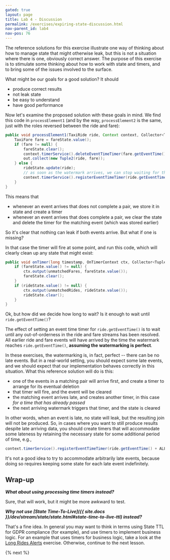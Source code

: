 ```yaml
---
gated: true
layout: page
title: Lab 4 - Discussion
permalink: /exercises/expiring-state-discussion.html
nav-parent_id: lab4
nav-pos: 76
---
```


The reference solutions for this exercise illustrate one way of thinking about how to manage state that might otherwise leak, but this is not a situation where there is one, obviously correct answer. The purpose of this exercise is to stimulate some thinking about how to work with state and timers, and to bring some of the issues involved to the surface.

What might be our goals for a good solution? It should 
* produce correct results
* not leak state
* be easy to understand
* have good performance

Now let's examine the proposed solution with these goals in mind. We find this code in `processElement1` (and by the way, `processElement2` is the same, just with the roles reversed between the ride and fare):

```java
public void processElement1(TaxiRide ride, Context context, Collector<Tuple2<TaxiRide, TaxiFare>> out) throws Exception {
    TaxiFare fare = fareState.value();
    if (fare != null) {
        fareState.clear();
        context.timerService().deleteEventTimeTimer(fare.getEventTime());
        out.collect(new Tuple2(ride, fare));
    } else {
        rideState.update(ride);
        // as soon as the watermark arrives, we can stop waiting for the corresponding fare
        context.timerService().registerEventTimeTimer(ride.getEventTime());
    }
}
```

This means that 

* whenever an event arrives that does not complete a pair, we store it in state and create a timer
* whenever an event arrives that does complete a pair, we clear the state and delete the timer for the matching event (which was stored earlier)

So it's clear that nothing can leak if both events arrive. But what if one is missing?

In that case the timer will fire at some point, and run this code, which will clearly clean up any state that might exist:

```java
public void onTimer(long timestamp, OnTimerContext ctx, Collector<Tuple2<TaxiRide, TaxiFare>> out) throws Exception {
    if (fareState.value() != null) {
        ctx.output(unmatchedFares, fareState.value());
        fareState.clear();
    }
    if (rideState.value() != null) {
        ctx.output(unmatchedRides, rideState.value());
        rideState.clear();
    }
}
```

Ok, but how did we decide how long to wait? Is it enough to wait until `ride.getEventTime()`? 

The effect of setting an event time timer for `ride.getEventTime()` is to wait until any out-of-orderness in the ride and fare streams has been resolved. All earlier ride and fare events will have arrived by the time the watermark reaches `ride.getEventTime()`, **assuming the watermarking is perfect**. 

In these exercises, the watermarking is, in fact, perfect -- there can be no late events. But in a real-world setting, you should expect some late events, and we should expect that our implementation behaves correctly in this situation. What this reference solution will do is this:

* one of the events in a matching pair will arrive first, and create a timer to arrange for its eventual deletion
* that timer will fire, and the event will be cleared
* the matching event arrives late, and creates another timer, in this case _for a time that has already passed_
* the next arriving watermark triggers that timer, and the state is cleared

In other words, when an event is late, no state will leak, but the resulting join will not be produced. So, in cases where you want to still produce results despite late arriving data, you should create timers that will accommodate some lateness by retaining the necessary state for some additional period of time, e.g., 

```java
context.timerService().registerEventTimeTimer(ride.getEventTime() + ALLOWED_LATENESS);
```

It's not a good idea to try to accommodate arbitrarily late events, because doing so requires keeping some state for each late event indefinitely.

## Wrap-up

**_What about using processing time timers instead?_**

Sure, that will work, but it might be more awkward to test.

**_Why not use [State Time-To-Live]({{ site.docs }}/dev/stream/state/state.html#state-time-to-live-ttl) instead?_**

That's a fine idea. In general you may want to think in terms using State TTL for GDPR compliance (for example), and use timers to implement business logic. For an example that uses timers for business logic, take a look at the [Long Rides Alerts]({{site.baseurl}}/exercises/longRides.html) exercise. Otherwise, continue to the next lesson.

{% next %}
